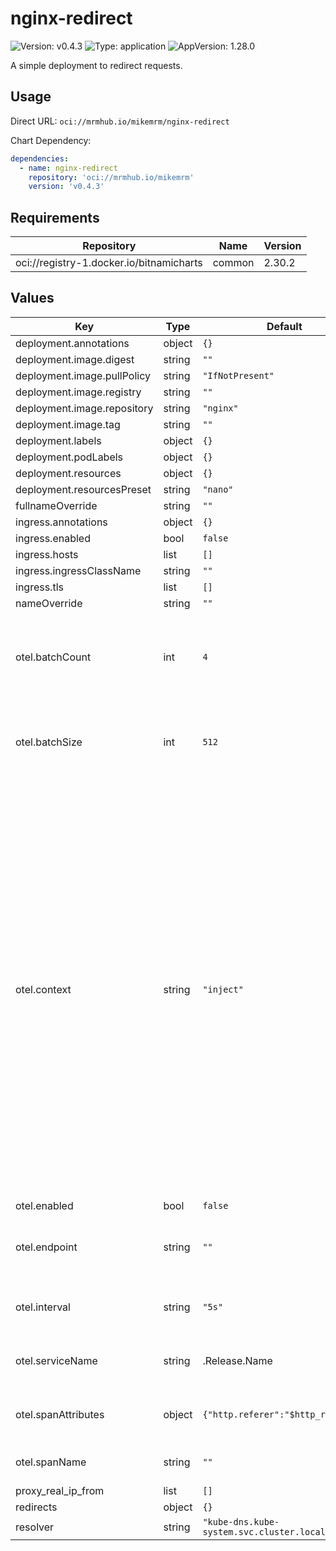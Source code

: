 # nginx-redirect

![Version: v0.4.3](https://img.shields.io/badge/Version-v0.4.3-informational?style=flat-square) ![Type: application](https://img.shields.io/badge/Type-application-informational?style=flat-square) ![AppVersion: 1.28.0](https://img.shields.io/badge/AppVersion-1.28.0-informational?style=flat-square)

A simple deployment to redirect requests.

## Usage

Direct URL: `oci://mrmhub.io/mikemrm/nginx-redirect`

Chart Dependency:

```yaml
dependencies:
  - name: nginx-redirect
    repository: 'oci://mrmhub.io/mikemrm'
    version: 'v0.4.3'
```

## Requirements

| Repository | Name | Version |
|------------|------|---------|
| oci://registry-1.docker.io/bitnamicharts | common | 2.30.2 |

## Values

| Key | Type | Default | Description |
|-----|------|---------|-------------|
| deployment.annotations | object | `{}` |  |
| deployment.image.digest | string | `""` |  |
| deployment.image.pullPolicy | string | `"IfNotPresent"` |  |
| deployment.image.registry | string | `""` |  |
| deployment.image.repository | string | `"nginx"` |  |
| deployment.image.tag | string | `""` |  |
| deployment.labels | object | `{}` |  |
| deployment.podLabels | object | `{}` |  |
| deployment.resources | object | `{}` |  |
| deployment.resourcesPreset | string | `"nano"` |  |
| fullnameOverride | string | `""` |  |
| ingress.annotations | object | `{}` |  |
| ingress.enabled | bool | `false` |  |
| ingress.hosts | list | `[]` |  |
| ingress.ingressClassName | string | `""` |  |
| ingress.tls | list | `[]` |  |
| nameOverride | string | `""` |  |
| otel.batchCount | int | `4` | the number of pending batches per worker, spans exceeding the limit are dropped. |
| otel.batchSize | int | `512` | the maximum number of spans to be sent in one batch per worker. |
| otel.context | string | `"inject"` | specifies how to propagate trace context. Options:  - `extract` uses an existing trace context from the request, so that the identifiers of a trace and the parent span are inherited from the incoming request.  - `inject` adds a new context to the request, overwriting existing headers, if any.  - `propagate` updates the existing context (combines extract and i nject).  - `ignore` skips context headers processing. |
| otel.enabled | bool | `false` |  |
| otel.endpoint | string | `""` | the address of OTLP/gRPC endpoint that will accept telemetry data. |
| otel.interval | string | `"5s"` | the maximum interval between two exports. |
| otel.serviceName | string | .Release.Name | sets the "service.name" attribute of the OTel resource. |
| otel.spanAttributes | object | `{"http.referer":"$http_referer"}` | defines additional attributes on the span. |
| otel.spanName | string | `""` | defines the name of the OTel span. |
| proxy_real_ip_from | list | `[]` |  |
| redirects | object | `{}` |  |
| resolver | string | `"kube-dns.kube-system.svc.cluster.local"` |  |

